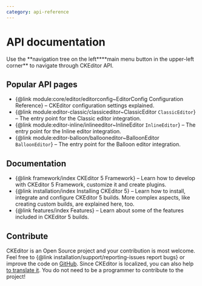```yaml
---
category: api-reference
---
```


# API documentation

<info-box>
	Use the <span class="navigation-hint_desktop">**navigation tree on the left**</span><span class="navigation-hint_mobile">**main menu button in the upper-left corner**</span> to navigate through CKEditor API.
</info-box>

## Popular API pages

* {@link module:core/editor/editorconfig~EditorConfig Configuration Reference} &ndash; CKEditor configuration settings explained.
* {@link module:editor-classic/classiceditor~ClassicEditor `ClassicEditor`} &ndash; The entry point for the Classic editor integration.
* {@link module:editor-inline/inlineeditor~InlineEditor `InlineEditor`} &ndash; The entry point for the Inline editor integration.
* {@link module:editor-balloon/ballooneditor~BalloonEditor `BalloonEditor`} &ndash; The entry point for the Balloon editor integration.

## Documentation

* {@link framework/index CKEditor 5 Framework} &ndash; Learn how to develop with CKEditor 5 Framework, customize it and create plugins.
* {@link installation/index Installing CKEditor 5} &ndash; Learn how to install, integrate and configure CKEditor 5 builds. More complex aspects, like creating custom builds, are explained here, too.
* {@link features/index Features} &ndash; Learn about some of the features included in CKEditor 5 builds.

## Contribute

CKEditor is an Open Source project and your contribution is most welcome. Feel free to {@link installation/support/reporting-issues report bugs} or improve the code on [GitHub](https://github.com/ckeditor/ckeditor5). Since CKEditor is localized, you can also help [to translate it](https://www.transifex.com/ckeditor/ckeditor5/). You do not need to be a programmer to contribute to the project!
